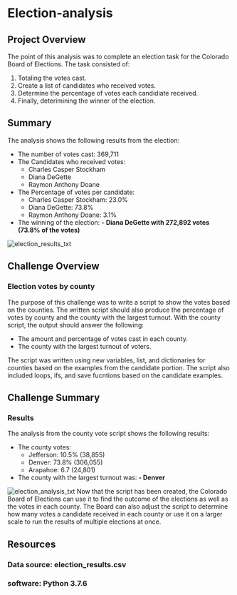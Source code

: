 # Election-analysis

## Project Overview
The point of this analysis was to complete an election task for the Colorado Board of Elections. The task consisted of: 
 1. Totaling the votes cast.
 2. Create a list of candidates who received votes.
 3. Determine the percentage of votes each candidiate received.
 4. Finally, deterimining the winner of the election.

## Summary
The analysis shows the following results from the election:
 - The number of votes cast: 369,711
 - The Candidates who received votes:
    - Charles Casper Stockham
    - Diana DeGette
    - Raymon Anthony Doane
 - The Percentage of votes per candidate:
    - Charles Casper Stockham: 23.0%
    - Diana DeGette: 73.8%
    - Raymon Anthony Doane: 3.1%
 - The winning of the election:
   **- Diana DeGette with 272,892 votes (73.8% of the votes)**

![election_results_txt](https://user-images.githubusercontent.com/105830665/176792068-c04a12bd-4c3d-4be3-9988-4a32a58f4184.png)

## Challenge Overview
### Election votes by county
The purpose of this challenge was to write a script to show the votes based on the counties. The written script should also produce the percentage of votes by county and the county with the largest turnout. With the county script, the output should answer the following:
- The amount and percentage of votes cast in each county.
- The county with the largest turnout of voters.

The script was written using new variables, list, and dictionaries for counties based on the examples from the candidate portion. The script also included loops, ifs, and save fucntions based on the candidate examples. 


## Challenge Summary
### Results
The analysis from the county vote script shows the following results:
- The county votes:
   - Jefferson: 10.5% (38,855)
   - Denver: 73.8% (306,055)
   - Arapahoe: 6.7 (24,801)
- The county with the largest turnout was:
   **- Denver**

![election_analysis_txt](https://user-images.githubusercontent.com/105830665/176810288-52ea1be6-43ce-4762-98f6-3c888b509c82.png)
Now that the script has been created, the Colorado Board of Elections can use it to find the outcome of the elections as well as the votes in each county.
The Board can also adjust the script to determine how many votes a candidate received in each county or use it on a larger scale to run the results of multiple elections at once. 

## Resources
### Data source: election_results.csv
### software: Python 3.7.6


